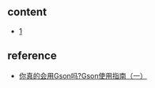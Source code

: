 ## content

- [1](https://github.com/gaoxinge/something/tree/master/learn%20java%20third-party%20library/gson/1)

## reference

- [你真的会用Gson吗?Gson使用指南（一）](https://www.jianshu.com/p/e740196225a4)